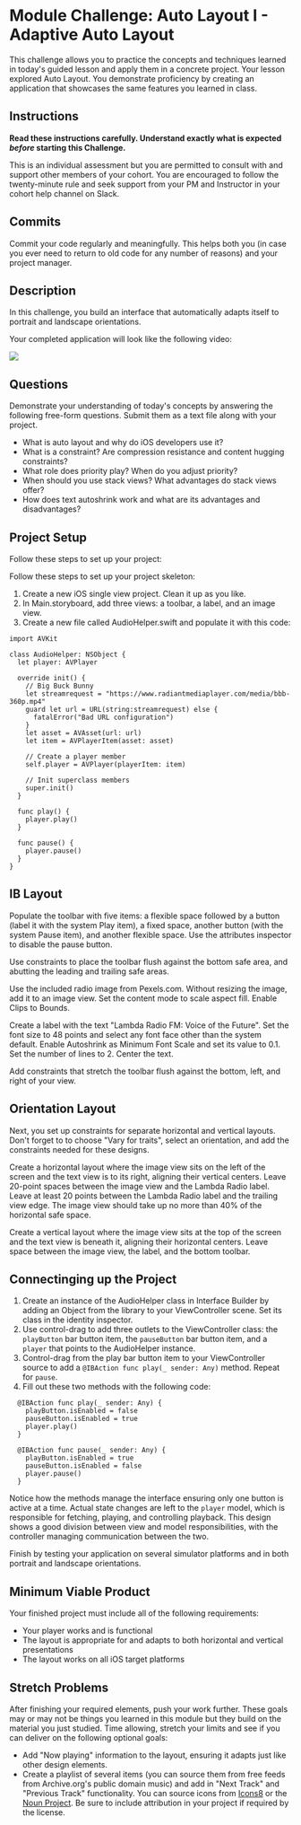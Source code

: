# Module Challenge: Auto Layout I - Adaptive Auto Layout

This challenge allows you to practice the concepts and techniques learned in today's guided lesson and apply them in a concrete project. Your lesson explored Auto Layout. You demonstrate proficiency by creating an application that showcases the same features you learned in class.

## Instructions 

**Read these instructions carefully. Understand exactly what is expected _before_ starting this Challenge.**

This is an individual assessment but you are permitted to consult with and support other members of your cohort. You are encouraged to follow the twenty-minute rule and seek support from your PM and Instructor in your cohort help channel on Slack. 

## Commits

Commit your code regularly and meaningfully. This helps both you (in case you ever need to return to old code for any number of reasons) and your project manager.

## Description

In this challenge, you build an interface that automatically adapts itself to portrait and landscape orientations.

Your completed application will look like the following video:

[![](https://img.youtube.com/vi/FBtgEpkw1BI/0.jpg)](https://youtu.be/FBtgEpkw1BI)

## Questions

Demonstrate your understanding of today's concepts by answering the following free-form questions. Submit them as a text file along with your project.

* What is auto layout and why do iOS developers use it?
* What is a constraint? Are compression resistance and content hugging constraints?
* What role does priority play? When do you adjust priority?
* When should you use stack views? What advantages do stack views offer?
* How does text autoshrink work and what are its advantages and disadvantages?

## Project Setup

Follow these steps to set up your project:

Follow these steps to set up your project skeleton:

1. Create a new iOS single view project. Clean it up as you like.
1. In Main.storyboard, add three views: a toolbar, a label, and an image view.
1. Create a new file called AudioHelper.swift and populate it with this code:

```
import AVKit

class AudioHelper: NSObject {
  let player: AVPlayer
  
  override init() {
    // Big Buck Bunny
    let streamrequest = "https://www.radiantmediaplayer.com/media/bbb-360p.mp4"
    guard let url = URL(string:streamrequest) else {
      fatalError("Bad URL configuration")
    }
    let asset = AVAsset(url: url)
    let item = AVPlayerItem(asset: asset)
    
    // Create a player member
    self.player = AVPlayer(playerItem: item)
    
    // Init superclass members
    super.init()
  }
  
  func play() {
    player.play()
  }
  
  func pause() {
    player.pause()
  }  
}
```

## IB Layout

Populate the toolbar with five items: a flexible space followed by a button (label it with the system Play item), a fixed space, another button (with the system Pause item), and another flexible space. Use the attributes inspector to disable the pause button.

Use constraints to place the toolbar flush against the bottom safe area, and abutting the leading and trailing safe areas.

Use the included radio image from Pexels.com. Without resizing the image, add it to an image view. Set the content mode to scale aspect fill. Enable Clips to Bounds.

Create a label with the text "Lambda Radio FM: Voice of the Future". Set the font size to 48 points and select any font face other than the system default. Enable Autoshrink as Minimum Font Scale and set its value to 0.1. Set the number of lines to 2. Center the text.

Add constraints that stretch the toolbar flush against the bottom, left, and right of your view.

## Orientation Layout

Next, you set up constraints for separate horizontal and vertical layouts. Don't forget to to choose "Vary for traits", select an orientation, and add the constraints needed for these designs.

Create a horizontal layout where the image view sits on the left of the screen and the text view is to its right, aligning their vertical centers. Leave 20-point spaces between the image view and the Lambda Radio label. Leave at least 20 points between the Lambda Radio label and the trailing view edge. The image view should take up no more than 40% of the horizontal safe space.

Create a vertical layout where the image view sits at the top of the screen and the text view is beneath it, aligning their horizontal centers. Leave space between the image view, the label, and the bottom toolbar.


## Connectinging up the Project

1. Create an instance of the AudioHelper class in Interface Builder by adding an Object from the library to your ViewController scene. Set its class in the identity inspector.
2. Use control-drag to add three outlets to the ViewController class: the `playButton` bar button item, the `pauseButton` bar button item, and a `player` that points to the AudioHelper instance.
3. Control-drag from the play bar button item to your ViewController source to add a `@IBAction func play(_ sender: Any)` method. Repeat for `pause`.
4. Fill out these two methods with the following code:

```
  @IBAction func play(_ sender: Any) {
    playButton.isEnabled = false
    pauseButton.isEnabled = true
    player.play()
  }
  
  @IBAction func pause(_ sender: Any) {
    playButton.isEnabled = true
    pauseButton.isEnabled = false
    player.pause()
  }
```

Notice how the methods manage the interface ensuring only one button is active at a time. Actual state changes are left to the `player` model, which is responsible for fetching, playing, and controlling playback. This design shows a good division between view and model responsibilities, with the controller managing communication between the two.

Finish by testing your application on several simulator platforms and in both portrait and landscape orientations.


## Minimum Viable Product

Your finished project must include all of the following requirements:

* Your player works and is functional
* The layout is appropriate for and adapts to both horizontal and vertical presentations
* The layout works on all iOS target platforms
 
## Stretch Problems

After finishing your required elements, push your work further. These goals may or may not be things you learned in this module but they build on the material you just studied. Time allowing, stretch your limits and see if you can deliver on the following optional goals:

* Add "Now playing" information to the layout, ensuring it adapts just like other design elements.
* Create a playlist of several items (you can source them from free feeds from Archive.org's public domain music) and add in "Next Track" and "Previous Track" functionality. You can source icons from [Icons8](https://icons8.com/ios) or the [Noun Project](https://thenounproject.com). Be sure to include attribution in your project if required by the license.
